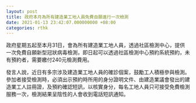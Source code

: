 ```yaml
---
layout: post
title: 政府本月為所有建造業工地人員免費自願進行一次檢測
date: 2021-01-13 23:42:07.000000000 +08:00
categories: rthk
---
```


政府星期五起至本月31日，會為所有建造業工地人員，透過社區檢測中心，提供一次免費自願新型冠狀病毒檢測，即日起可以透過社區檢測中心預約系統預約，未有預約者，需要繳付240元檢測費用。

發言人說，近日有多宗涉及建造業工地人員的確診個案，鼓勵工人積極參與檢測。參加者接受檢測時，必須出示預約時所用的身分證明文件、由建造業議會發出的建造業工人註冊證，及預約確認短訊，以核實身分，每名工地人員只可接受免費檢測服務一次，檢測結果呈陰性的人會收到電話短訊通知。

